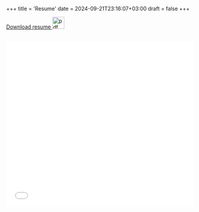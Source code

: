 +++
title = 'Resume'
date = 2024-09-21T23:16:07+03:00
draft = false
+++

<a href="/resume/ali_abdelrahman_resume.pdf" style="display: block; margin-bottom: 2rem">
Download resume <img src="/resume/pdf.svg" alt="pdf icon" style="display: inline; width: 32px; height: 32px"/>
</a>

<iframe width="100%" height="444x" src="/resume/ali_abdelrahman_resume.pdf" frameborder="0" allowfullscreen=""></iframe>
